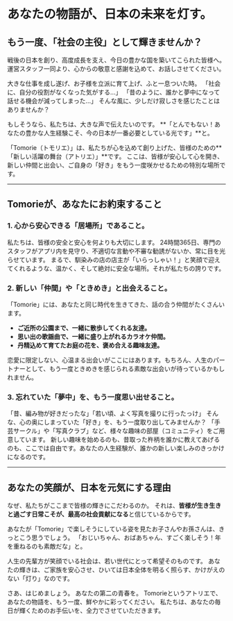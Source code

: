# あなたの物語が、日本の未来を灯す。

## もう一度、「社会の主役」として輝きませんか？

戦後の日本を創り、高度成長を支え、今日の豊かな国を築いてこられた皆様へ。
運営スタッフ一同より、心からの敬意と感謝を込めて、お話しさせてください。

大きな仕事を成し遂げ、お子様を立派に育て上げ、ふと一息ついた時。
「社会に、自分の役割がなくなった気がする…」
「昔のように、誰かと夢中になって話せる機会が減ってしまった…」
そんな風に、少しだけ寂しさを感じたことはありませんか？

もしそうなら、私たちは、大きな声で伝えたいのです。
**「とんでもない！あなたの豊かな人生経験こそ、今の日本が一番必要としている光です」**と。

「Tomorie（トモリエ）」は、私たちが心を込めて創り上げた、皆様のための**「新しい活躍の舞台（アトリエ）」**です。
ここは、皆様が安心して心を開き、新しい仲間と出会い、ご自身の「好き」をもう一度咲かせるための特別な場所です。

---

## Tomorieが、あなたにお約束すること

### 1. 心から安心できる「居場所」であること。

私たちは、皆様の安全と安心を何よりも大切にします。
24時間365日、専門のスタッフがアプリ内を見守り、不適切な言動や不審な勧誘がないか、常に目を光らせています。
まるで、馴染みの店の店主が「いらっしゃい！」と笑顔で迎えてくれるような、温かく、そして絶対に安全な場所。それが私たちの誇りです。

### 2. 新しい「仲間」や「ときめき」と出会えること。

「Tomorie」には、あなたと同じ時代を生きてきた、話の合う仲間がたくさんいます。

- **ご近所の公園まで、一緒に散歩してくれる友達。**
- **思い出の歌謡曲で、一緒に盛り上がれるカラオケ仲間。**
- **丹精込めて育てたお庭の花を、褒め合える趣味友達。**

恋愛に限定しない、心温まる出会いがここにはあります。もちろん、人生のパートナーとして、もう一度ときめきを感じられる素敵な出会いが待っているかもしれません。

### 3. 忘れていた「夢中」を、もう一度思い出せること。

「昔、編み物が好きだったな」「若い頃、よく写真を撮りに行ったっけ」
そんな、心の奥にしまっていた「好き」を、もう一度取り出してみませんか？
「手芸サークル」や「写真クラブ」など、様々な趣味の部屋（コミュニティ）をご用意しています。
新しい趣味を始めるのも、昔取った杵柄を誰かに教えてあげるのも、ここでは自由です。あなたの人生経験が、誰かの新しい楽しみのきっかけになるのです。

---

## あなたの笑顔が、日本を元気にする理由

なぜ、私たちがここまで皆様の輝きにこだわるのか。
それは、**皆様が生き生きと過ごす日常こそが、最高の社会貢献になる**と信じているからです。

あなたが「Tomorie」で楽しそうにしている姿を見たお子さんやお孫さんは、きっとこう思うでしょう。
「おじいちゃん、おばあちゃん、すごく楽しそう！年を重ねるのも素敵だな」と。

人生の先輩方が笑顔でいる社会は、若い世代にとって希望そのものです。
あなたの輝きは、ご家族を安心させ、ひいては日本全体を明るく照らす、かけがえのない「灯り」なのです。

さあ、はじめましょう。
あなたの第二の青春を。
Tomorieというアトリエで、あなたの物語を、もう一度、鮮やかに彩ってください。
私たちは、あなたの毎日が輝くためのお手伝いを、全力でさせていただきます。
